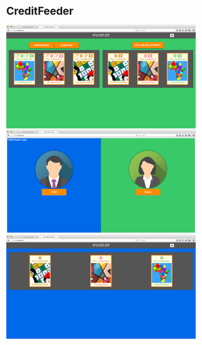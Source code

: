 # CreditFeeder
<img src='screenshots/parent-creditfeeder-dev-051217.png'/>
<img src='screenshots/feederlogin.jpg'/>
<img src='screenshots/student-feeder-051217b.png'/>
